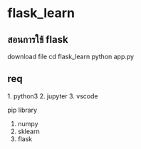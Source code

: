 # flask_learn
<h2>สอนการใช้ flask</h2>

download file
cd flask_learn
python app.py

<h2>req</h2>
1. python3
2. jupyter
3. vscode

pip library
1. numpy
2. sklearn
3. flask
